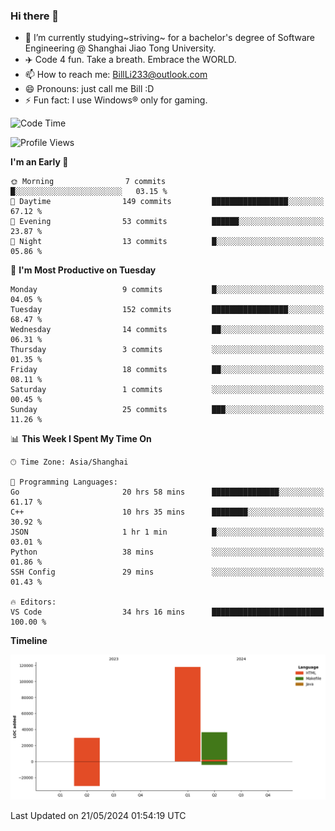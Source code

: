 ### Hi there 👋
- 🌱 I’m currently studying~striving~ for a bachelor's degree of Software Engineering @ Shanghai Jiao Tong University.
- ✈️ Code 4 fun. Take a breath. Embrace the WORLD.
- 📫 How to reach me: BillLi233@outlook.com
- 😄 Pronouns: just call me Bill :D
- ⚡ Fun fact: I use Windows® only for gaming.

<!--START_SECTION:waka-->
![Code Time](http://img.shields.io/badge/Code%20Time-161%20hrs%2034%20mins-blue)

![Profile Views](http://img.shields.io/badge/Profile%20Views-35-blue)

**I'm an Early 🐤** 

```text
🌞 Morning                7 commits           █░░░░░░░░░░░░░░░░░░░░░░░░   03.15 % 
🌆 Daytime                149 commits         █████████████████░░░░░░░░   67.12 % 
🌃 Evening                53 commits          ██████░░░░░░░░░░░░░░░░░░░   23.87 % 
🌙 Night                  13 commits          █░░░░░░░░░░░░░░░░░░░░░░░░   05.86 % 
```
📅 **I'm Most Productive on Tuesday** 

```text
Monday                   9 commits           █░░░░░░░░░░░░░░░░░░░░░░░░   04.05 % 
Tuesday                  152 commits         █████████████████░░░░░░░░   68.47 % 
Wednesday                14 commits          ██░░░░░░░░░░░░░░░░░░░░░░░   06.31 % 
Thursday                 3 commits           ░░░░░░░░░░░░░░░░░░░░░░░░░   01.35 % 
Friday                   18 commits          ██░░░░░░░░░░░░░░░░░░░░░░░   08.11 % 
Saturday                 1 commits           ░░░░░░░░░░░░░░░░░░░░░░░░░   00.45 % 
Sunday                   25 commits          ███░░░░░░░░░░░░░░░░░░░░░░   11.26 % 
```


📊 **This Week I Spent My Time On** 

```text
🕑︎ Time Zone: Asia/Shanghai

💬 Programming Languages: 
Go                       20 hrs 58 mins      ███████████████░░░░░░░░░░   61.17 % 
C++                      10 hrs 35 mins      ████████░░░░░░░░░░░░░░░░░   30.92 % 
JSON                     1 hr 1 min          █░░░░░░░░░░░░░░░░░░░░░░░░   03.01 % 
Python                   38 mins             ░░░░░░░░░░░░░░░░░░░░░░░░░   01.86 % 
SSH Config               29 mins             ░░░░░░░░░░░░░░░░░░░░░░░░░   01.43 % 

🔥 Editors: 
VS Code                  34 hrs 16 mins      █████████████████████████   100.00 % 
```

**Timeline**

![Lines of Code chart](https://raw.githubusercontent.com/GMH233/GMH233/main/assets/bar_graph.png)


 Last Updated on 21/05/2024 01:54:19 UTC
<!--END_SECTION:waka-->

<!--
**GMH233/GMH233** is a ✨ _special_ ✨ repository because its `README.md` (this file) appears on your GitHub profile.

Here are some ideas to get you started:

- 🔭 I’m currently working on ...
- 🌱 I’m currently learning ...
- 👯 I’m looking to collaborate on ...
- 🤔 I’m looking for help with ...
- 💬 Ask me about ...
- 📫 How to reach me: ...
- 😄 Pronouns: ...
- ⚡ Fun fact: ...
-->
